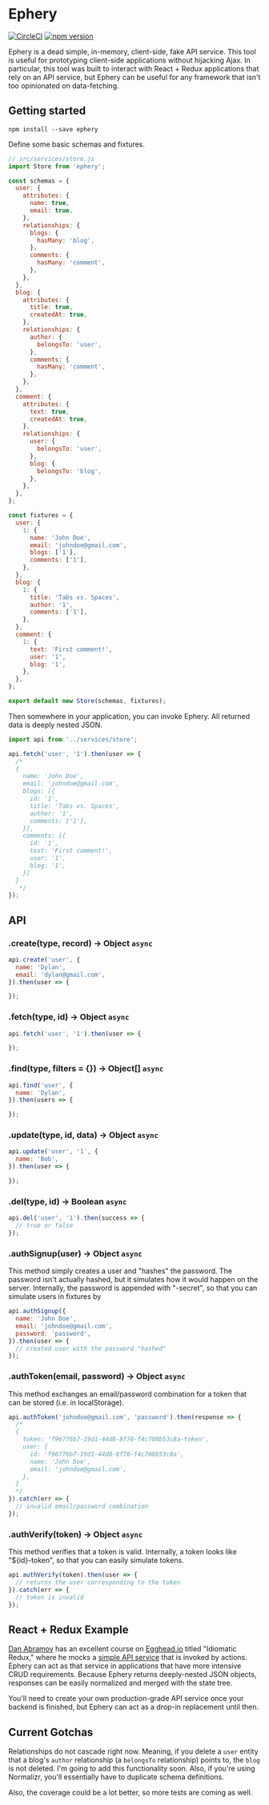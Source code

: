# Ephery
[![CircleCI](https://circleci.com/gh/dylnslck/ephery.svg?style=svg)](https://circleci.com/gh/dylnslck/ephery)
[![npm version](https://badge.fury.io/js/ephery.svg)](https://badge.fury.io/js/ephery)

Ephery is a dead simple, in-memory, client-side, fake API service. This tool is useful for prototyping client-side applications without hijacking Ajax. In particular, this tool was built to interact with React  + Redux applications that rely on an API service, but Ephery can be useful for any framework that isn't too opinionated on data-fetching.

## Getting started
```
npm install --save ephery
```

Define some basic schemas and fixtures.

```js
// src/services/store.js
import Store from 'ephery';

const schemas = {
  user: {
    attributes: {
      name: true,
      email: true,
    },
    relationships: {
      blogs: {
        hasMany: 'blog',
      },
      comments: {
        hasMany: 'comment',
      },
    },
  },
  blog: {
    attributes: {
      title: true,
      createdAt: true,
    },
    relationships: {
      author: {
        belongsTo: 'user',
      },
      comments: {
        hasMany: 'comment',
      },
    },
  },
  comment: {
    attributes: {
      text: true,
      createdAt: true,
    },
    relationships: {
      user: {
        belongsTo: 'user',
      },
      blog: {
        belongsTo: 'blog',
      },
    },
  },
};

const fixtures = {
  user: {
    1: {
      name: 'John Doe',
      email: 'johndoe@gmail.com',
      blogs: ['1'],
      comments: ['1'],
    },
  },
  blog: {
    1: {
      title: 'Tabs vs. Spaces',
      author: '1',
      comments: ['1'],
    },
  },
  comment: {
    1: {
      text: 'First comment!',
      user: '1',
      blog: '1',
    },
  },
};

export default new Store(schemas, fixtures);
```

Then somewhere in your application, you can invoke Ephery. All returned data is deeply nested JSON.

```js
import api from '../services/store';

api.fetch('user', '1').then(user => {
  /*
  {
    name: 'John Doe',
    email: 'johndoe@gmail.com',
    blogs: [{
      id: '1',
      title: 'Tabs vs. Spaces',
      author: '1',
      comments: ['1'],
    }],
    comments: [{
      id: '1',
      text: 'First comment!',
      user: '1',
      blog: '1',
    }]
  }
   */
});
```

## API

### .create(type, record) -> Object `async`

```js
api.create('user', {
  name: 'Dylan',
  email: 'dylan@gmail.com',
}).then(user => {

});
```

### .fetch(type, id) -> Object `async`

```js
api.fetch('user', '1').then(user => {

});
```

### .find(type, filters = {}) -> Object[] `async`

```js
api.find('user', {
  name: 'Dylan',
}).then(users => {

});
```

### .update(type, id, data) -> Object `async`

```js
api.update('user', '1', {
  name: 'Bob',
}).then(user => {

});
```

### .del(type, id) -> Boolean `async`

```js
api.del('user', '1').then(success => {
  // true or false
});
```

### .authSignup(user) -> Object `async`

This method simply creates a user and "hashes" the password. The password isn't actually hashed, but it simulates how it would happen on the server. Internally, the password is appended with "-secret", so that you can simulate users in fixtures by

```js
api.authSignup({
  name: 'John Doe',
  email: 'johndoe@gmail.com',
  password: 'password',
}).then(user => {
  // created user with the password "hashed"
});
```

### .authToken(email, password) -> Object `async`

This method exchanges an email/password combination for a token that can be stored (i.e. in localStorage).

```js
api.authToken('johndoe@gmail.com', 'password').then(response => {
  /*
  {
    token: 'f96776b7-19d1-44d8-8f78-f4c708b53c8a-token',
    user: {
      id: 'f96776b7-19d1-44d8-8f78-f4c708b53c8a',
      name: 'John Doe',
      email: 'johndoe@gmail.com',
    },
  }
  */
}).catch(err => {
  // invalid email/password combination
});
```

### .authVerify(token) -> Object `async`

This method verifies that a token is valid. Internally, a token looks like "${id}-token", so that you can easily simulate tokens.

```js
api.authVerify(token).then(user => {
  // returns the user corresponding to the token
}).catch(err => {
  // token is invalid
});
```

## React + Redux Example
[Dan Abramov](https://twitter.com/dan_abramov) has an excellent course on [Egghead.io](https://egghead.io/courses/building-react-applications-with-idiomatic-redux) titled "Idiomatic Redux," where he mocks a [simple API service](https://github.com/gaearon/todos/blob/27-updating-data-on-the-server/src/api/index.js) that is invoked by actions. Ephery can act as that service in applications that have more intensive CRUD requirements. Because Ephery returns deeply-nested JSON objects, responses can be easily normalized and merged with the state tree.

You'll need to create your own production-grade API service once your backend is finished, but Ephery can act as a drop-in replacement until then.

## Current Gotchas
Relationships do not cascade right now. Meaning, if you delete a `user` entity that a blog's `author` relationship  (a `belongsTo` relationship) points to, the `blog` is not deleted. I'm going to add this functionality soon. Also, if you're using Normalizr, you'll essentially have to duplicate schema definitions.

Also, the coverage could be a lot better, so more tests are coming as well.
